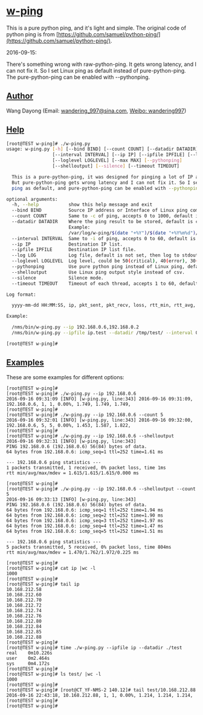 # [w-ping](https://github.com/day0ng/w-ping)

This is a pure python ping, and it's light and simple. The original code of python ping is from [https://github.com/samuel/python-ping/](https://github.com/samuel/python-ping/).



2016-09-15:

There's something wrong with raw-python-ping. It gets wrong latency, and I can not fix it. So I set Linux ping as default instead of pure-python-ping. The pure-python-ping can be enabled with --pythonping.



## [Author](https://github.com/day0ng/w-ping#author)

Wang Dayong (Email: [wandering_997@sina.com](mailto:wandering_997@sina.com), [Weibo: wandering997](http://weibo.com/wandering997))



## [Help](https://github.com/day0ng/w-ping#help)

```bash
[root@TEST w-ping]# ./w-ping.py
usage: w-ping.py [-h] [--bind BIND] [--count COUNT] [--datadir DATADIR]
                 [--interval INTERVAL] [--ip IP] [--ipfile IPFILE] [--log LOG]
                 [--loglevel LOGLEVEL] [--max MAX] [--pythonping]
                 [--shelloutput] [--silence] [--timeout TIMEOUT]

  This is a pure-python-ping, it was designed for pinging a lot of IP addresses.
  But pure-python-ping gets wrong latency and I can not fix it. So I set Linux
  ping as default, and pure-python-ping can be enabled with --pythonping.

optional arguments:
  -h, --help           show this help message and exit
  --bind BIND          Source IP address or Interface of Linux ping command.
  --count COUNT        Same to -c of ping, accepts 0 to 1000, default is 1.
  --datadir DATADIR    Where the ping result to be stored, default is current directory.
                       Example:
                       /var/log/w-ping/$(date "+%Y")/$(date "+%Y%m%d")/
  --interval INTERVAL  Same to -i of ping, accepts 0 to 60, default is 0.2s, less than 0.2 needs root privilege.
  --ip IP              Destination IP list.
  --ipfile IPFILE      Destination IP list file.
  --log LOG            Log file, default is not set, then log to stdout.
  --loglevel LOGLEVEL  Log level, could be 50(critical), 40(error), 30(warning), 20(info) and 10(debug), default is 20.
  --pythonping         Use pure python ping instead of Linux ping, default is Linux ping.
  --shelloutput        Use Linux ping output style instead of csv.
  --silence            Silence mode.
  --timeout TIMEOUT    Timeout of each thread, accepts 1 to 60, default is 1s.

Log format:

  yyyy-mm-dd HH:MM:SS, ip, pkt_sent, pkt_recv, loss, rtt_min, rtt_avg, rtt_max, bind_addr/interface

Example:

  /nms/bin/w-ping.py --ip 192.168.0.6,192.168.0.2
  /nms/bin/w-ping.py --ipfile ip.test --datadir /tmp/test/ --interval 0.1 --timeout 5

[root@TEST w-ping]#
```



## [Examples](https://github.com/day0ng/w-ping#examples)

These are some examples for different options:

```shell
[root@TEST w-ping]#
[root@TEST w-ping]# ./w-ping.py --ip 192.168.0.6
2016-09-16 09:31:09 [INFO] [w-ping.py, line:343] 2016-09-16 09:31:09, 192.168.0.6, 1, 1, 0.00%, 1.749, 1.749, 1.749,
[root@TEST w-ping]#
[root@TEST w-ping]# ./w-ping.py --ip 192.168.0.6 --count 5
2016-09-16 09:32:01 [INFO] [w-ping.py, line:343] 2016-09-16 09:32:00, 192.168.0.6, 5, 5, 0.00%, 1.453, 1.587, 1.822,
[root@TEST w-ping]#
[root@TEST w-ping]# ./w-ping.py --ip 192.168.0.6 --shelloutput
2016-09-16 09:32:31 [INFO] [w-ping.py, line:343]
PING 192.168.0.6 (192.168.0.6) 56(84) bytes of data.
64 bytes from 192.168.0.6: icmp_seq=1 ttl=252 time=1.61 ms

--- 192.168.0.6 ping statistics ---
1 packets transmitted, 1 received, 0% packet loss, time 1ms
rtt min/avg/max/mdev = 1.615/1.615/1.615/0.000 ms

[root@TEST w-ping]#
[root@TEST w-ping]# ./w-ping.py --ip 192.168.0.6 --shelloutput --count 5
2016-09-16 09:33:13 [INFO] [w-ping.py, line:343]
PING 192.168.0.6 (192.168.0.6) 56(84) bytes of data.
64 bytes from 192.168.0.6: icmp_seq=1 ttl=252 time=1.94 ms
64 bytes from 192.168.0.6: icmp_seq=2 ttl=252 time=1.90 ms
64 bytes from 192.168.0.6: icmp_seq=3 ttl=252 time=1.97 ms
64 bytes from 192.168.0.6: icmp_seq=4 ttl=252 time=1.47 ms
64 bytes from 192.168.0.6: icmp_seq=5 ttl=252 time=1.51 ms

--- 192.168.0.6 ping statistics ---
5 packets transmitted, 5 received, 0% packet loss, time 804ms
rtt min/avg/max/mdev = 1.470/1.762/1.972/0.225 ms

[root@TEST w-ping]#
[root@TEST w-ping]# cat ip |wc -l
1000
[root@TEST w-ping]#
[root@TEST w-ping]# tail ip
10.168.212.58
10.168.212.60
10.168.212.70
10.168.212.72
10.168.212.74
10.168.212.76
10.168.212.80
10.168.212.84
10.168.212.85
10.168.212.88
[root@TEST w-ping]#
[root@TEST w-ping]# time ./w-ping.py --ipfile ip --datadir ./test
real	0m10.226s
user	0m2.464s
sys	    0m4.172s
[root@TEST w-ping]#
[root@TEST w-ping]# ls test/ |wc -l
1000
[root@TEST w-ping]#
[root@TEST w-ping]# [root@CT_YF-NMS-2 140.12]# tail test/10.168.212.88
2016-09-16 22:43:18, 10.168.212.88, 1, 1, 0.00%, 1.214, 1.214, 1.214,
[root@TEST w-ping]#
[root@TEST w-ping]#
```


